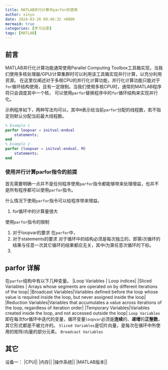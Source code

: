 ```yaml
---
title: MATLAB并行计算中parfor的使用
author: xinyu
date: 2024-03-26 09:46:32 +0800
mermaid: true
categories: [学习记录]
tags: [MATLAB]
---
```


## 前言

MATLAB并行化计算功能通常使用Parallel Computing Toolbox工具箱实现，当我们使用多核处理器/GPU/计算集群时可以利用该工具箱实现并行计算，以充分利用资源。
在这里仅阐述对于多核CPU的并行化计算功能，并行化计算功能只能对于`for`循环结构使用，且有一定限制。当我们使用多核CPU时，通常的MATLAB程序将只会调度其中一个核，
可以使用`parfor`替换程序中的`for`循环结构来实现并行化。

示例程序如下，两种写法均可以，其中`M`表示给当前`parfor`分配的线程数，若不指定则默认分配当前最大线程数。
```MATLAB
% Example 1
parfor loopvar = initval:endval
    statements;
end
% Example 2
parfor (loopvar = initval:endval, M)
    statements;
end
```

### 使用并行计算parfor指令的前提

首先需要明确一点并不是任何程序使用`parfor`指令都能够带来处理增益，也并不是所有程序都可以使用`parfor`指令。

什么情况下使用`parfor`指令可以给程序带来增益。

1. for循环中的计算量很大

使用`parfor`指令的限制

1. 对于loopvar的要求
在`parfor`中，
2. 对于statements的要求
对于循环中的结构必须是每次独立的，即第i次循环的结果与任意一次其它循环的结果都应无关，其中i为第任意次循环的下标。
3. 

## parfor 详解

在`parfor`结构中有以下几种变量。
|Loop Variables | Loop indices|
|Sliced Variables | Arrays whose segments are operated on by different iterations of the loop|
|Broadcast Variables|Variables defined before the loop whose value is required inside the loop, but never assigned inside the loop|
|Reduction Variables|Variables that accumulates a value across iterations of the loop, regardless of iteration order|
|Temporary Variables|Variables created inside the loop, and not accessed outside the loop|
`Loop Variables`即在每次for循环中迭代的变量，循环变量`loopvar`必须是**连续**的、**递增**的**正整数**，其它形式都是不被允许的。
`Sliced Variables`是切片向量，是每次在循环中所使用的矩阵/向量的部分元素。
`Broadcast Variables`
## 其它

设备一：
|CPU||
|内存||
|操作系统||
|MATLAB版本||